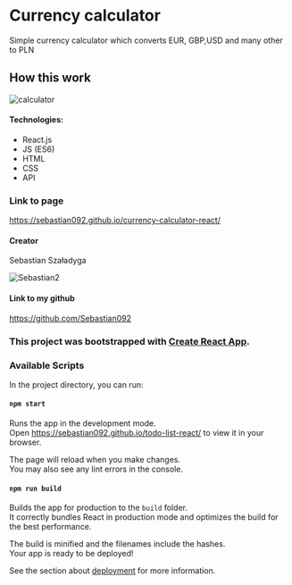 # Currency calculator

Simple currency calculator which converts EUR, GBP,USD and many other to PLN

## How this work
![calculator](https://github.com/Sebastian092/currency-calculator-react/assets/120946080/9bc47475-910a-425f-b2a2-31da65726dbf)



#### Technologies:
 - React.js
 - JS (ES6)
 - HTML
 - CSS
 - API

### Link to page
https://sebastian092.github.io/currency-calculator-react/

#### Creator 
Sebastian Szaładyga


![Sebastian2](https://github.com/Sebastian092/currency-calculator-react/assets/120946080/d8f1f4f8-2e0a-4b18-90f8-3ac77638be34)


#### Link to my github
https://github.com/Sebastian092

### This project was bootstrapped with [Create React App](https://github.com/facebook/create-react-app).

### Available Scripts

In the project directory, you can run:

#### `npm start`

Runs the app in the development mode.\
Open https://sebastian092.github.io/todo-list-react/ to view it in your browser.

The page will reload when you make changes.\
You may also see any lint errors in the console.

#### `npm run build`

Builds the app for production to the `build` folder.\
It correctly bundles React in production mode and optimizes the build for the best performance.

The build is minified and the filenames include the hashes.\
Your app is ready to be deployed!

See the section about [deployment](https://facebook.github.io/create-react-app/docs/deployment) for more information.

